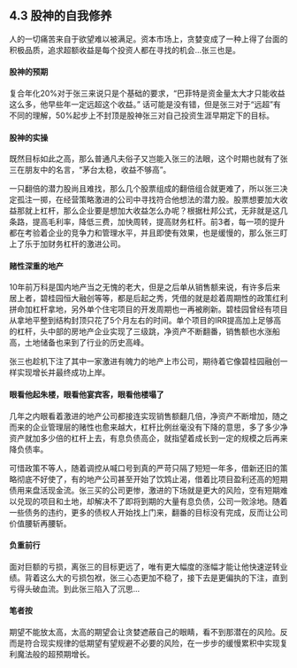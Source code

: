 ## 4.3 股神的自我修养
人的一切痛苦来自于欲望难以被满足。资本市场上，贪婪变成了一种上得了台面的积极品质，追求超额收益是每个投资人都在寻找的机会...张三也是。

#### 股神的预期
复合年化20%对于张三来说只是个基础的要求，“巴菲特是资金量太大才只能收益这么多，他早些年一定远超这个收益。” 话可能是没有错，但是张三对于“远超”有不同的理解，50%起步上不封顶是股神张三对自己投资生涯早期定下的目标。

#### 股神的实操
既然目标如此之高，那么普通凡夫俗子又岂能入张三的法眼，这个时期也就有了张三在朋友中的名言，“茅台太稳，收益不够高”。

一只翻倍的潜力股尚且难找，那么几个股票组成的翻倍组合就更难了，所以张三决定孤注一掷，在经营策略激进的公司中寻找符合他想法的潜力股。股票想要加大收益那就上杠杆，那么企业要是想加大收益怎么办呢？根据杜邦公式，无非就是这几条路，提高毛利率，降低三费，加快周转，提高财务杠杆。前3者，每一项的提升都在考验着企业的竞争力和管理水平，并且即使有效果，也是缓慢的，那么张三盯上了乐于加财务杠杆的激进公司。

#### 赌性深重的地产
10年前万科是国内地产当之无愧的老大，但是之后单从销售额来说，有许多后来居上者，碧桂园恒大融创等等，都是后起之秀，凭借的就是趁着周期性的政策红利拼命加杠杆拿地，另外单个住宅项目的开发周期也一再被刷新。碧桂园曾经有项目从拿地平整到结构封顶只花了5个月左右的时间。单个项目的IRR提高加上足够高的杠杆，头中部的房地产企业实现了三级跳，净资产不断翻番，销售额也水涨船高，土地储备也来到了行业的历史高峰。

张三也趁机下注了其中一家激进有魄力的地产上市公司，期待着它像碧桂园融创一样实现增长并最终成功上岸。

#### 眼看他起朱楼，眼看他宴宾客，眼看他楼塌了
几年之内眼看着激进的地产公司都接连实现销售额翻几倍，净资产不断增加，随之而来的企业管理层的赌性也愈来越大，杠杆比例丝毫没有下降的意思，多了多少净资产就加多少倍的杠杆上去，有息负债高企，就指望着成长到一定的规模之后再来降负债率。

可惜政策不等人，随着调控从喊口号到真的严苛只隔了短短一年多，借新还旧的策略彻底不好使了，有的地产公司甚至开始了饮鸩止渴，借着比项目盈利还高的短期债用来盘活现金流。张三买的公司更惨，激进的下场就是更大的风险，空有短期难以兑现的项目和土地，却解决不了即将到期的大量有息负债，公司一败涂地。随着一些债务的违约，更多的债权人开始找上门来，翻番的目标没有完成，反而让公司价值腰斩再腰斩。

#### 负重前行
面对巨额的亏损，离张三的目标更远了，唯有更大幅度的涨幅才能让他快速逆转业绩。背着这么大的亏损包袱，张三心态更加不稳了，接下去是更偏执的下注，直到亏得头破血流。到此张三陷入了沉思...

#### 笔者按
期望不能放太高，太高的期望会让贪婪遮蔽自己的眼睛，看不到那潜在的风险。反而是符合现实规律的低期望有望规避不必要的风险，在一步步的缓慢累积中实现复利魔法般的超预期增长。
